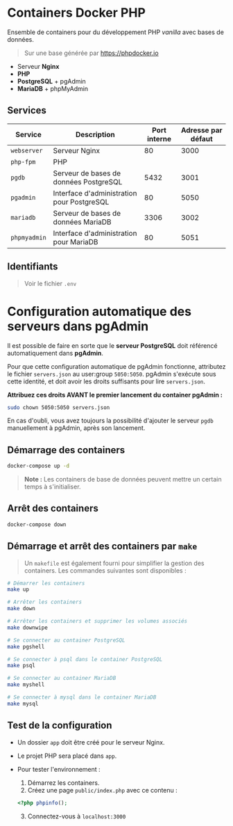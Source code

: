 # Containers Docker PHP

Ensemble de containers pour du développement PHP _vanilla_ avec bases de données.

> Sur une base générée par https://phpdocker.io

* Serveur **Nginx**
* **PHP**
* **PostgreSQL** + pgAdmin
* **MariaDB** + phpMyAdmin


## Services

| Service | Description | Port interne | Adresse par défaut |
|---|---|---|---|
| `webserver` | Serveur Nginx | 80 | 3000 |
| `php-fpm` | PHP | | |
| `pgdb` | Serveur de bases de données PostgreSQL | 5432 | 3001
| `pgadmin` | Interface d'administration pour PostgreSQL | 80 | 5050
| `mariadb` | Serveur de bases de données MariaDB | 3306 | 3002
| `phpmyadmin` | Interface d'administration pour MariaDB | 80 | 5051


## Identifiants

> Voir le fichier `.env`



# Configuration automatique des serveurs dans pgAdmin

Il est possible de faire en sorte que le **serveur PostgreSQL** doit référencé automatiquement dans **pgAdmin**.

Pour que cette configuration automatique de pgAdmin fonctionne, attributez le fichier `servers.json` au user:group `5050:5050`.
pgAdmin s'exécute sous cette identité, et doit avoir les droits suffisants pour lire `servers.json`.

**Attribuez ces droits AVANT le premier lancement du container pgAdmin :**

```bash
sudo chown 5050:5050 servers.json
```

En cas d'oubli, vous avez toujours la possibilité d'ajouter le serveur `pgdb` manuellement à pgAdmin, après son lancement.


## Démarrage des containers

```bash
docker-compose up -d
```

> **Note :** Les containers de base de données peuvent mettre un certain temps à s'initialiser.

## Arrêt des containers

```bash
docker-compose down
```

## Démarrage et arrêt des containers par `make`

> Un `makefile` est également fourni pour simplifier la gestion des containers. Les commandes suivantes sont disponibles :

```bash
# Démarrer les containers
make up

# Arrêter les containers
make down

# Arrêter les containers et supprimer les volumes associés
make downwipe

# Se connecter au container PostgreSQL
make pgshell

# Se connecter à psql dans le container PostgreSQL
make psql

# Se connecter au container MariaDB
make myshell

# Se connecter à mysql dans le container MariaDB
make mysql
```

## Test de la configuration

* Un dossier `app` doit être créé pour le serveur Nginx. 
* Le projet PHP sera placé dans `app`. 
* Pour tester l'environnement :

    1. Démarrez les containers.
    2. Créez une page `public/index.php` avec ce contenu :
    ```php
    <?php phpinfo();
    ```
    3. Connectez-vous à `localhost:3000`